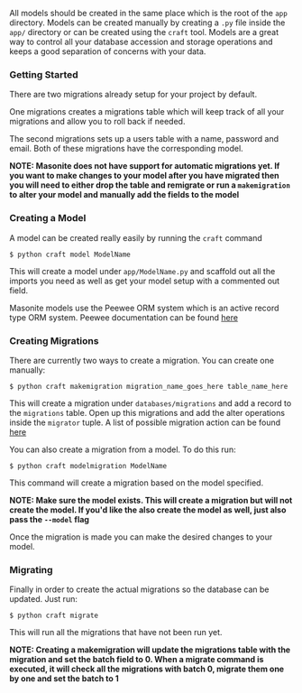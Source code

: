 All models should be created in the same place which is the root of the `app` directory. Models can be created manually by creating a `.py` file inside the `app/` directory or can be created using the `craft` tool. Models are a great way to control all your database accession and storage operations and keeps a good separation of concerns with your data.

### Getting Started

There are two migrations already setup for your project by default. 

One migrations creates a migrations table which will keep track of all your migrations and allow you to roll back if needed. 

The second migrations sets up a users table with a name, password and email. Both of these migrations have the corresponding model.

**NOTE: Masonite does not have support for automatic migrations yet. If you want to make changes to your model after you have migrated then you will need to either drop the table and remigrate or run a `makemigration` to alter your model and manually add the fields to the model**

### Creating a Model

A model can be created really easily by running the `craft` command

    $ python craft model ModelName

This will create a model under `app/ModelName.py` and scaffold out all the imports you need as well as get your model setup with a commented out field.

Masonite models use the Peewee ORM system which is an active record type ORM system. Peewee documentation can be found [here](http://peewee.readthedocs.io/en/latest/)

### Creating Migrations

There are currently two ways to create a migration. You can create one manually:

    $ python craft makemigration migration_name_goes_here table_name_here

This will create a migration under `databases/migrations` and add a record to the `migrations` table. Open up this migrations and add the alter operations inside the `migrator` tuple. A list of possible migration action can be found [here](http://peewee.readthedocs.io/en/latest/peewee/playhouse.html#migrate)

You can also create a migration from a model. To do this run:

    $ python craft modelmigration ModelName

This command will create a migration based on the model specified.

**NOTE: Make sure the model exists. This will create a migration but will not create the model. If you'd like the also create the model as well, just also pass the `--model` flag**

Once the migration is made you can make the desired changes to your model.

### Migrating

Finally in order to create the actual migrations so the database can be updated. Just run:

    $ python craft migrate

This will run all the migrations that have not been run yet.

**NOTE: Creating a makemigration will update the migrations table with the migration and set the batch field to 0. When a migrate command is executed, it will check all the migrations with batch 0, migrate them one by one and set the batch to 1**